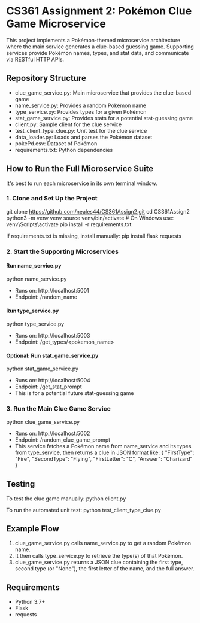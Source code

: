 # CS361 Assignment 2: Pokémon Clue Game Microservice
This project implements a Pokémon-themed microservice architecture where the main service generates a clue-based guessing game. Supporting services provide Pokémon names, types, and stat data, and communicate via RESTful HTTP APIs.

## Repository Structure
- clue_game_service.py: Main microservice that provides the clue-based game
- name_service.py: Provides a random Pokémon name
- type_service.py: Provides types for a given Pokémon
- stat_game_service.py: Provides stats for a potential stat-guessing game
- client.py: Sample client for the clue service
- test_client_type_clue.py: Unit test for the clue service
- data_loader.py: Loads and parses the Pokémon dataset
- pokePd.csv: Dataset of Pokémon
- requirements.txt: Python dependencies

## How to Run the Full Microservice Suite
It's best to run each microservice in its own terminal window.

### 1. Clone and Set Up the Project
git clone https://github.com/neales44/CS361Assign2.git
cd CS361Assign2
python3 -m venv venv
source venv/bin/activate # On Windows use: venv\Scripts\activate
pip install -r requirements.txt


If requirements.txt is missing, install manually:
pip install flask requests



### 2. Start the Supporting Microservices

#### Run name_service.py
python name_service.py


- Runs on: http://localhost:5001
- Endpoint: /random_name

#### Run type_service.py
python type_service.py


- Runs on: http://localhost:5003
- Endpoint: /get_types/<pokemon_name>

#### Optional: Run stat_game_service.py
python stat_game_service.py


- Runs on: http://localhost:5004
- Endpoint: /get_stat_prompt
- This is for a potential future stat-guessing game

### 3. Run the Main Clue Game Service
python clue_game_service.py


- Runs on: http://localhost:5002
- Endpoint: /random_clue_game_prompt
- This service fetches a Pokémon name from name_service and its types from type_service, then returns a clue in JSON format like:
{
"FirstType": "Fire",
"SecondType": "Flying",
"FirstLetter": "C",
"Answer": "Charizard"
}



## Testing
To test the clue game manually:
python client.py


To run the automated unit test:
python test_client_type_clue.py



## Example Flow
1. clue_game_service.py calls name_service.py to get a random Pokémon name.
2. It then calls type_service.py to retrieve the type(s) of that Pokémon.
3. clue_game_service.py returns a JSON clue containing the first type, second type (or "None"), the first letter of the name, and the full answer.

## Requirements
- Python 3.7+
- Flask
- requests

